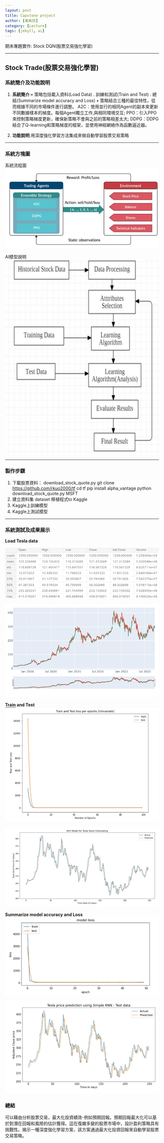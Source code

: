 ```yaml
---
layout: post
title: Capstone project
author: [黃紫詅]
category: [Lecture]
tags: [jekyll, ai]
---
```


期末專題實作: Stock DQN(股票交易強化學習)

---
## Stock Trade(股票交易強化學習)

### 系統簡介及功能說明

1. **系統簡介**:•	策略包括載入資料(Load Data) . 訓練和測試(Train and  Test)  . 總結(Summarize model accuracy and Loss)
•	策略結合三種的最佳特性，從而根據不同的市場條件進行調整。
A2C：使用並行的相同Agent的副本來更新不同數據樣本的梯度。每個Agent獨立工作,與相同環境交互;
PPO：引入PPO來控制策略梯度更新，確保新策略不會與之前的策略相差太大;
DDPG：DDPG 結合了Q-learning和策略梯度的框架，並使用神經網絡作為函數逼近器。

2. **功能說明**:用深度強化學習方法集成來做自動學習股票交易策略

---
### 系統方塊圖
系統流程圖<br>
![](https://github.com/Alani20220202/AI-course/blob/gh-pages/images/11.jpg)

AI模型說明<br>
![](https://github.com/Alani20220202/AI-course/blob/gh-pages/images/22.jpg)

---
### 製作步驟
1. 下載股票資料： download_stock_quote.py
   git clone https://github.com/rkuo2000/tf
   cd tf
   pip install alpha_vantage
python download_stock_quote.py MSFT
2. 建立資料集 dataset
   移植程式to Kaggle
3. Kaggle上訓練模型
4. Kaggle上測試模型

---
### 系統測試及成果展示
**Load Tesla data**

![](https://github.com/Alani20220202/AI-course/blob/gh-pages/images/33.jpg)

![](https://github.com/Alani20220202/AI-course/blob/gh-pages/images/44.jpg)

**Train and  Test**
![](https://github.com/Alani20220202/AI-course/blob/gh-pages/images/55.jpg)

![](https://github.com/Alani20220202/AI-course/blob/gh-pages/images/66.jpg)

**Summarize model accuracy and Loss**
![](https://github.com/Alani20220202/AI-course/blob/gh-pages/images/77.jpg)

![](https://github.com/Alani20220202/AI-course/blob/gh-pages/images/88.jpg)

### 總結
可以藉由分析股票交易，最大化投資績效-例如預期回報。預期回報最大化可以基於對潛在回報和風險的估計獲得。這在復雜多變的股票市場中，設計盈利策略具有挑戰性。揭示一種深度強化學習方案，該方案通過最大化投資回報來自動學習股票交易策略。

